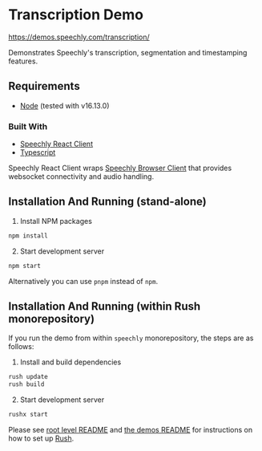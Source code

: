 # Transcription Demo

https://demos.speechly.com/transcription/

Demonstrates Speechly's transcription, segmentation and timestamping features.

## Requirements

* [Node](https://nodejs.org/) (tested with v16.13.0)

### Built With

* [Speechly React Client](https://www.npmjs.com/package/@speechly/react-client)
* [Typescript](https://www.typescriptlang.org/)

Speechly React Client wraps [Speechly Browser Client](https://www.npmjs.com/package/@speechly/react-voice-forms/browser-client) that provides websocket connectivity and audio handling.

## Installation And Running (stand-alone)

1. Install NPM packages

```bash
npm install
```

2. Start development server

```bash
npm start
```

Alternatively you can use `pnpm` instead of `npm`.

## Installation And Running (within Rush monorepository)

If you run the demo from within `speechly` monorepository, the steps are as follows:

1. Install and build dependencies

```bash
rush update
rush build
```

2. Start development server

```bash
rushx start
```

Please see [root level README](../../README.md#how-to-use-this-repository) and [the demos README](../README.md)
for instructions on how to set up [Rush](https://rushjs.io/).
